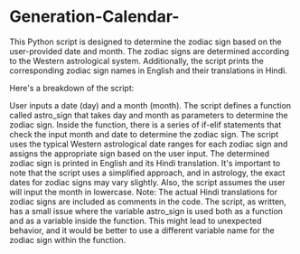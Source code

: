 # Generation-Calendar-
This Python script is designed to determine the zodiac sign based on the user-provided date and month. The zodiac signs are determined according to the Western astrological system. Additionally, the script prints the corresponding zodiac sign names in English and their translations in Hindi.

Here's a breakdown of the script:

User inputs a date (day) and a month (month).
The script defines a function called astro_sign that takes day and month as parameters to determine the zodiac sign.
Inside the function, there is a series of if-elif statements that check the input month and date to determine the zodiac sign.
The script uses the typical Western astrological date ranges for each zodiac sign and assigns the appropriate sign based on the user input.
The determined zodiac sign is printed in English and its Hindi translation.
It's important to note that the script uses a simplified approach, and in astrology, the exact dates for zodiac signs may vary slightly. Also, the script assumes the user will input the month in lowercase.
Note: The actual Hindi translations for zodiac signs are included as comments in the code. The script, as written, has a small issue where the variable astro_sign is used both as a function and as a variable inside the function. This might lead to unexpected behavior, and it would be better to use a different variable name for the zodiac sign within the function.


